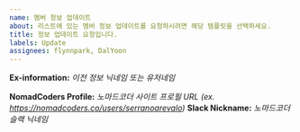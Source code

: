 ```yaml
---
name: 멤버 정보 업데이트
about: 리스트에 있는 멤버 정보 업데이트를 요청하시려면 해당 템플릿을 선택하세요.
title: 정보 업데이트 요청입니다.
labels: Update
assignees: flynnpark, DalYoon
---
```


<!-- Pull request시 해당 파일은 수정하지 마세요 -->

**Ex-information:** _이전 정보 닉네임 또는 유저네임_

**NomadCoders Profile:** _노마드코더 사이트 프로필 URL (ex. https://nomadcoders.co/users/serranoarevalo)_
**Slack Nickname:** _노마드코더 슬랙 닉네임_

<!-- 되도록이면 Pull request로 부탁드립니다! -->
